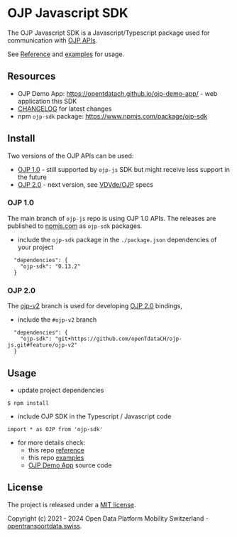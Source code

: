 # OJP Javascript SDK

The OJP Javascript SDK is a Javascript/Typescript package used for communication with [OJP APIs](https://opentransportdata.swiss/en/cookbook/open-journey-planner-ojp/).

See [Reference](./docs/reference.md) and [examples](./examples/) for usage.

## Resources

- OJP Demo App: https://opentdatach.github.io/ojp-demo-app/ - web application this SDK
- [CHANGELOG](./CHANGELOG.md) for latest changes
- npm `ojp-sdk` package: https://www.npmjs.com/package/ojp-sdk

## Install

Two versions of the OJP APIs can be used:
- [OJP 1.0](https://opentransportdata.swiss/en/cookbook/open-journey-planner-ojp/) - still supported by `ojp-js` SDK but might receive less support in the future
- [OJP 2.0](https://opentransportdata.swiss/de/cookbook/ojp2entwicklung/) - next version, see [VDVde/OJP](https://github.com/VDVde/OJP/blob/changes_for_v1.1/README.md) specs

### OJP 1.0
The  main branch of `ojp-js` repo is using OJP 1.0 APIs. The releases are published to [npmjs.com](https://www.npmjs.com/package/ojp-sdk) as `ojp-sdk` packages. 

- include the `ojp-sdk` package in the `./package.json` dependencies of your project 
```
  "dependencies": {
    "ojp-sdk": "0.13.2"
  }
```

### OJP 2.0
The [ojp-v2](https://github.com/openTdataCH/ojp-js/tree/feature/ojp-v2) branch is used for developing [OJP 2.0](https://opentransportdata.swiss/de/cookbook/ojp2entwicklung/) bindings, 
- include the `#ojp-v2` branch
```
  "dependencies": {
    "ojp-sdk": "git+https://github.com/openTdataCH/ojp-js.git#feature/ojp-v2"
  }
```

## Usage

- update project dependencies
```
$ npm install
```

- include OJP SDK in the Typescript / Javascript code
```
import * as OJP from 'ojp-sdk'
```

- for more details check:
  - this repo [reference](./docs/reference.md)
  - this repo [examples](./examples/)
  - [OJP Demo App](https://github.com/openTdataCH/ojp-demo-app-src) source code

## License

The project is released under a [MIT license](./LICENSE).

Copyright (c) 2021 - 2024 Open Data Platform Mobility Switzerland - [opentransportdata.swiss](https://opentransportdata.swiss/en/).
